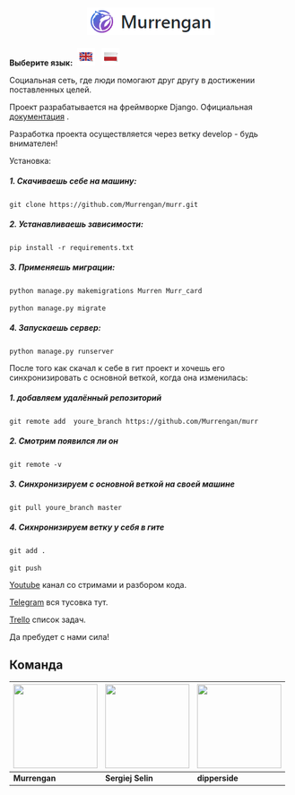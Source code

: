 <h2 align="center">
	<img src="readme/examples/murr-logo.png" title="Murrengan" />
</h2>

**Выберите язык:**&nbsp; [<img src="readme/examples/en.png" title="Английский" />](readme/en) &nbsp; [<img src="readme/examples/pl.png" title="Польский" />](readme/pl)

Социальная сеть, где люди помогают друг другу в достижении поставленных целей.


Проект разрабатывается на фреймворке Django. Официальная <a href="https://docs.djangoproject.com">документация</a> .

Разработка проекта осуществляется через ветку develop - будь внимателен!


Установка:

##### 1. Скачиваешь себе на машину:

`git clone https://github.com/Murrengan/murr.git`


##### 2. Устанавливаешь зависимости:

`pip install -r requirements.txt`


##### 3. Применяешь миграции:

`python manage.py makemigrations Murren Murr_card`

`python manage.py migrate`


##### 4. Запускаешь сервер:

`python manage.py runserver`


После того как скачал к себе в гит проект и хочешь его синхронизировать с основной веткой, когда она изменилась:

##### 1. добавляем удалённый репозиторий
`git remote add  youre_branch https://github.com/Murrengan/murr`

##### 2. Смотрим появился ли он 
`git remote -v`

##### 3. Синхронизируем с основной веткой на своей машине
`git pull youre_branch master`

##### 4. Сихнронизируем ветку у себя в гите
`git add .`

`git push`


[Youtube](https://www.youtube.com/murrengan) канал со стримами и разбором кода.

[Telegram](https://t.me/MurrenganChat) вся тусовка тут.

[Trello](https://trello.com/b/yfjytAFU/murrengan) список задач.

Да пребудет с нами сила!


## Команда

[<img src="https://avatars3.githubusercontent.com/u/40840064?s=460&v=4" width="150" height="150" />](https://github.com/Murrengan)  | [<img src="https://avatars2.githubusercontent.com/u/29122136?s=460&v=4" width="150" height="150" />](https://github.com/selincodes) | [<img src="https://avatars3.githubusercontent.com/u/23295612?s=400&v=4" width="150" height="150" />](https://github.com/dipperside)
---|---|---
**Murrengan** | **Sergiej Selin** | **dipperside**
